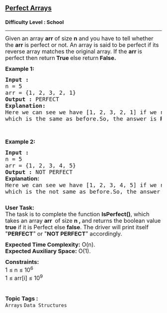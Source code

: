 <h2><a href="https://www.geeksforgeeks.org/problems/perfect-arrays4645/1?page=1&sortBy=difficulty">Perfect Arrays</a></h2><h3>Difficulty Level : School</h3><hr><div class="problems_problem_content__Xm_eO"><p><span style="font-size: 18px;">Given an array <strong>arr</strong> of size <strong>n</strong> and you have to tell whether the <strong>arr</strong> is perfect or not. An array is said to be perfect if its reverse array matches the original array. If the <strong>arr </strong>is perfect then return<strong> True </strong>else return<strong> False.</strong></span></p>
<p><span style="font-size: 18px;"><strong>Example 1:</strong></span></p>
<pre><span style="font-size: 18px;"><strong>Input :<br></strong>n = 5<strong><br></strong>arr = {1, 2, 3, 2, 1}
<strong>Output :</strong> PERFECT
<strong>Explanation:
</strong>Here we can see we have [1, 2, 3, 2, 1] if we reverse it we can find [1, 2, 3, 2, 1]<br>which is the same as before.So, the answer is <strong>PERFECT</strong>.

</span></pre>
<p><span style="font-size: 18px;"><strong>Example 2:</strong></span></p>
<pre><span style="font-size: 18px;"><strong>Input :<br></strong>n = 5<strong><br></strong>arr = {1, 2, 3, 4, 5}
<strong>Output :</strong> NOT PERFECT<br><strong style="font-family: -apple-system, BlinkMacSystemFont, 'Segoe UI', Roboto, Oxygen, Ubuntu, Cantarell, 'Open Sans', 'Helvetica Neue', sans-serif;">Explanation:<br></strong>Here we can see we have [1, 2, 3, 4, 5] if we reverse it we find [5, 4, 3, 2, 1]<br>which is the not same as before.So, the answer is <strong>NOT</strong> <strong style="font-family: -apple-system, BlinkMacSystemFont, 'Segoe UI', Roboto, Oxygen, Ubuntu, Cantarell, 'Open Sans', 'Helvetica Neue', sans-serif;">PERFECT</strong><span style="font-family: -apple-system, BlinkMacSystemFont, 'Segoe UI', Roboto, Oxygen, Ubuntu, Cantarell, 'Open Sans', 'Helvetica Neue', sans-serif;">.</span>
</span></pre>
<p><br><span style="font-size: 18px;"><strong>User Task:</strong><br>The task is to complete the function <strong>IsPerfect()</strong>, which takes an&nbsp;array <strong>arr </strong>&nbsp;of size <strong>n , </strong>and returns the boolean value <strong>true</strong> if it is Perfect else <strong>false</strong>. The driver will print itself "<strong>PERFECT</strong>" or "<strong>NOT PERFECT</strong>" accordingly.</span></p>
<p><span style="font-size: 18px;"><strong>Expected Time Complexity:</strong> O(n).<br><strong>Expected Auxiliary Space:</strong>&nbsp;O(1).</span></p>
<p><span style="font-size: 18px;"><strong>Constraints:</strong><br>1 ≤ n ≤ 10<sup>6</sup><br>1 ≤ arr[i] ≤ 10<sup>9</sup></span></p></div><br><p><span style=font-size:18px><strong>Topic Tags : </strong><br><code>Arrays</code>&nbsp;<code>Data Structures</code>&nbsp;